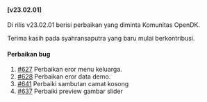 #### [v23.02.01]

Di rilis v23.02.01 berisi perbaikan yang diminta Komunitas OpenDK.

Terima kasih pada syahransaputra yang baru mulai berkontribusi.

#### Perbaikan bug

1. [#627](https://github.com/OpenSID/OpenDK/pull/627) Perbaikan eror menu keluarga.
2. [#628](https://github.com/OpenSID/OpenDK/issues/628) Perbaikan eror data demo.
3. [#641](https://github.com/OpenSID/OpenDK/issues/641) Perbaiki sambutan camat kosong
4. [#637](https://github.com/OpenSID/OpenDK/issues/637) Perbaiki preview gambar slider
